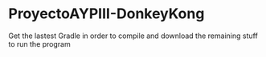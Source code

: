 # ProyectoAYPIII-DonkeyKong

Get the lastest Gradle in order to compile and download the remaining stuff to run the program
